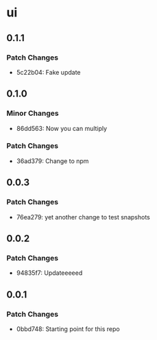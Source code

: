 # ui

## 0.1.1

### Patch Changes

- 5c22b04: Fake update

## 0.1.0

### Minor Changes

- 86dd563: Now you can multiply

### Patch Changes

- 36ad379: Change to npm

## 0.0.3

### Patch Changes

- 76ea279: yet another change to test snapshots

## 0.0.2

### Patch Changes

- 94835f7: Updateeeeed

## 0.0.1

### Patch Changes

- 0bbd748: Starting point for this repo

